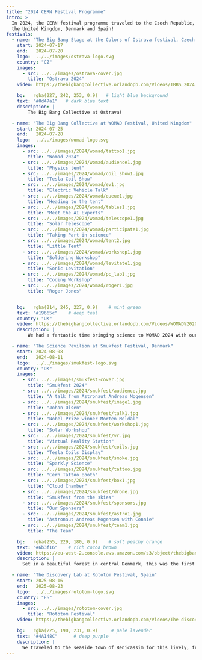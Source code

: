 ```yaml
---
title: "2024 CERN Festival Programme"
intro: >
  In 2024, the CERN festival programme traveled to the Czech Republic,
  the United Kingdom, Denmark and Spain!
festivals:
  - name: "The Big Bang Stage at the Colors of Ostrava festival, Czech Republic"
    start: 2024-07-17
    end:   2024-07-20
    logo:  ../../images/ostrava-logo.svg
    country: "CZ"
    images:
      - src: ../../images/ostrava-cover.jpg
        title: "Ostrava 2024"
    video: https://thebigbangcollective.orlandopb.com/Videos/TBBS_2024.mp4

    bg:   rgba(227, 242, 253, 0.9)   # light blue background
    text: "#0d47a1"   # dark blue text
    description: |
        The Big Bang Collective at Ostrava!

  - name: "The Big Bang Collective at WOMAD Festival, United Kingdom"
    start: 2024-07-25
    end:   2024-07-28
    logo:  ../../images/womad-logo.svg
    images:
      - src: ../../images/2024/womad/tattoo1.jpg
        title: "Womad 2024"
      - src: ../../images/2024/womad/audience1.jpg
        title: "Physics tent"
      - src: ../../images/2024/womad/coil_show1.jpg
        title: "Tesla Coil Show"
      - src: ../../images/2024/womad/ev1.jpg
        title: "Electric Vehicle Talk"
      - src: ../../images/2024/womad/queue1.jpg
        title: "Heading to the tent"
      - src: ../../images/2024/womad/tables1.jpg
        title: "Meet the AI Experts"
      - src: ../../images/2024/womad/telescope1.jpg
        title: "Solar Telescope"
      - src: ../../images/2024/womad/participate1.jpg
        title: "Taking Part in science"
      - src: ../../images/2024/womad/tent2.jpg
        title: "Little Tent"
      - src: ../../images/2024/womad/workshop1.jpg
        title: "Soldering Workshop"
      - src: ../../images/2024/womad/levitate1.jpg
        title: "Sonic Levitation"
      - src: ../../images/2024/womad/pc_lab1.jpg
        title: "Coding Workshop"
      - src: ../../images/2024/womad/roger1.jpg
        title: "Roger Jones"


    bg:   rgba(214, 245, 227, 0.9)    # mint green
    text: "#19665c"    # deep teal
    country: "UK"
    video: https://thebigbangcollective.orlandopb.com/Videos/WOMAD%202024.mp4
    description: |
        We had a fantastic time bringing science to WOMAD 2024 with our Festival Programme. Throughout the week, visitors enjoyed hands-on soldering workshops, experimented with sonic levitation, and engaged in discussions about artificial intelligence. We had talks covering all areas of science from space exploration, the physics of the three-body problem—all and a packed session on the future of transport featuring Robert Llewellyn from Fully Charged. 2024 also saw the return of the spectacular nighttime Tesla coil created by Alessandro Cerri of the University of Sussex.

  - name: "The Science Pavilion at Smukfest Festival, Denmark"
    start: 2024-08-08
    end:   2024-08-11
    logo:  ../../images/smukfest-logo.svg
    country: "DK"
    images:
      - src: ../../images/smukfest-cover.jpg
        title: "Smukfest 2024"
      - src: ../../images/2024/smukfest/audience.jpg
        title: "A talk from Astronaut Andreas Mogensen"
      - src: ../../images/2024/smukfest/image1.jpg
        title: "Johan Olsen"
      - src: ../../images/2024/smukfest/talk1.jpg
        title: "Nobel Prize winner Morten Meldal"
      - src: ../../images/2024/smukfest/workshop1.jpg
        title: "Solar Workshop"
      - src: ../../images/2024/smukfest/vr.jpg
        title: "Virtual Reality Station"
      - src: ../../images/2024/smukfest/coils.jpg
        title: "Tesla Coils Display"
      - src: ../../images/2024/smukfest/smoke.jpg
        title: "Sparkly Science"
      - src: ../../images/2024/smukfest/tattoo.jpg
        title: "Cern Tattoo Booth"
      - src: ../../images/2024/smukfest/box1.jpg
        title: "Cloud Chamber"
      - src: ../../images/2024/smukfest/drone.jpg
        title: "Smukfest from the skies"
      - src: ../../images/2024/smukfest/sponsors.jpg
        title: "Our Sponsors"
      - src: ../../images/2024/smukfest/astro1.jpg
        title: "Astronaut Andreas Mogensen with Connie"
      - src: ../../images/2024/smukfest/team1.jpg
        title: "The Team"

    bg:   rgba(255, 229, 180, 0.9)    # soft peachy orange
    text: "#6b3f16"    # rich cocoa brown
    video: https://eu-west-2.console.aws.amazon.com/s3/object/thebigbangcollective?region=eu-west-2&bucketType=general&prefix=smukfest.mp4
    description: |
      Set in a beautiful forest in central Denmark, this was the first year for the CERN Festival Programme at Smukfest. The Science Pavilion had a stellar programme welcoming not only a Nobel Prize winner but also the Danish commander of the International Space Station to the stage.

  - name: "The Discovery Lab at Rototom Festival, Spain"
    start: 2025-08-16
    end:   2025-08-23
    logo:  ../../images/rototom-logo.svg
    country: "ES"
    images:
      - src: ../../images/rototom-cover.jpg
        title: "Rototom Festival"
    video: https://thebigbangcollective.orlandopb.com/Videos/The discovery lab rototom 2024_3.mp4

    bg:   rgba(225, 190, 231, 0.9)     # pale lavender
    text: "#4A148C"      # deep purple
    description: |
      We traveled to the seaside town of Benicassim for this lively, friendly reggae music festival with our Discovery Lab!
---
```

